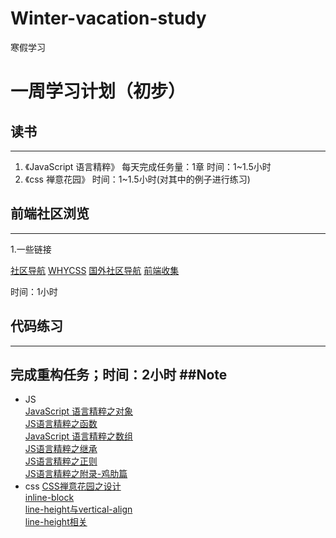 # Winter-vacation-study
寒假学习


# 一周学习计划（初步）

## 读书
----
1. 《JavaScript 语言精粹》 每天完成任务量：1章  时间：1~1.5小时
2. 《css 禅意花园》  时间：1~1.5小时(对其中的例子进行练习)

## 前端社区浏览
----
   1.一些链接
   
   [社区导航](http://f2er.club/)
   [WHYCSS](http://www.whycss.com/)
   [国外社区导航](http://www.webdesignrepo.com/)
   [前端收集](https://github.com/jikeytang/front-end-collect)
     
   时间：1小时
   
## 代码练习
----
完成重构任务；时间：2小时
##Note
----
* JS  
[JavaScript 语言精粹之对象](https://github.com/luolala/Winter-vacation-study/blob/master/JS/JS%E8%AF%AD%E8%A8%80%E7%B2%BE%E7%B2%B9%E4%B9%8B%E5%AF%B9%E8%B1%A1.md)  
[JS语言精粹之函数](https://github.com/luolala/Winter-vacation-study/blob/master/JS/JS%E8%AF%AD%E8%A8%80%E7%B2%BE%E7%B2%B9%E4%B9%8B%E5%87%BD%E6%95%B0.md)  
[JavaScript 语言精粹之数组](https://github.com/luolala/Winter-vacation-study/blob/master/JS/JS%E8%AF%AD%E8%A8%80%E7%B2%BE%E7%B2%B9%E4%B9%8B%E6%95%B0%E7%BB%84.md)  
[JS语言精粹之继承](https://github.com/luolala/Winter-vacation-study/blob/master/JS/JS%E8%AF%AD%E8%A8%80%E7%B2%BE%E7%B2%B9%E4%B9%8B%E7%BB%A7%E6%89%BF.md)  
[JS语言精粹之正则](https://github.com/luolala/Winter-vacation-study/blob/master/JS/JS%E8%AF%AD%E8%A8%80%E7%B2%BE%E7%B2%B9%E4%B9%8B%E6%AD%A3%E5%88%99.md)  
[JS语言精粹之附录-鸡肋篇](https://github.com/luolala/Winter-vacation-study/blob/master/JS/JS%E8%AF%AD%E8%A8%80%E7%B2%BE%E7%B2%B9%E4%B9%8B%E9%99%84%E5%BD%95-%E9%B8%A1%E8%82%8B%E7%AF%87.md)  
* css
[CSS禅意花园之设计](https://github.com/luolala/Winter-vacation-study/blob/master/CSS/CSS%E7%A6%85%E6%84%8F%E8%8A%B1%E5%9B%AD%E4%B9%8B%E8%AE%BE%E8%AE%A1.md)  
[inline-block](https://github.com/luolala/Winter-vacation-study/blob/master/CSS/inline-block.md)  
[line-height与vertical-align](https://github.com/luolala/Winter-vacation-study/blob/master/CSS/line-height%20%E4%B8%8Evertical-align.md)  
[line-height相关](https://github.com/luolala/Winter-vacation-study/blob/master/CSS/line-height%E7%9B%B8%E5%85%B3.md)